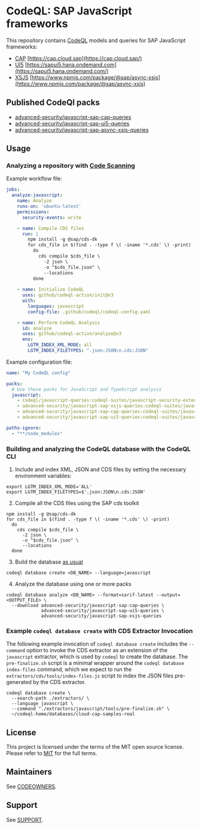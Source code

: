 # CodeQL: SAP JavaScript frameworks

This repository contains [CodeQL](https://codeql.github.com/) models and queries for SAP JavaScript frameworks:

- [CAP](javascript/frameworks/cap) [https://cap.cloud.sap](https://cap.cloud.sap/)
- [UI5](javascript/frameworks/ui5) [https://sapui5.hana.ondemand.com](https://sapui5.hana.ondemand.com/)
- [XSJS](./javascript/frameworks/xsjs/README.md) [https://www.npmjs.com/package/@sap/async-xsjs](https://www.npmjs.com/package/@sap/async-xsjs)

## Published CodeQl packs

- [advanced-security/javascript-sap-cap-queries](https://github.com/advanced-security/codeql-sap-js/pkgs/container/javascript-sap-cap-queries)
- [advanced-security/javascript-sap-ui5-queries](https://github.com/advanced-security/codeql-sap-js/pkgs/container/javascript-sap-ui5-queries)
- [advanced-security/javascript-sap-async-xsjs-queries](https://github.com/advanced-security/codeql-sap-js/pkgs/container/javascript-sap-async-xsjs-queries)

## Usage

### Analyzing a repository with [Code Scanning](https://docs.github.com/en/code-security/code-scanning/creating-an-advanced-setup-for-code-scanning/customizing-your-advanced-setup-for-code-scanning#using-query-packs)

Example workflow file:

```yaml
jobs:
  analyze-javascript:
    name: Analyze
    runs-on: 'ubuntu-latest'
    permissions:
      security-events: write

    - name: Compile CDS files
      run: |
        npm install -g @sap/cds-dk
        for cds_file in $(find . -type f \( -iname '*.cds' \) -print)
          do
            cds compile $cds_file \
              -2 json \
              -o "$cds_file.json" \
              --locations
          done
      
    - name: Initialize CodeQL
      uses: github/codeql-action/init@v3
      with:
        languages: javascript
        config-file: .github/codeql/codeql-config.yaml

    - name: Perform CodeQL Analysis
      id: analyze
      uses: github/codeql-action/analyze@v3
      env:
        LGTM_INDEX_XML_MODE: all
        LGTM_INDEX_FILETYPES: ".json:JSON\n.cds:JSON"
```

Example configuration file:

```yaml
name: "My CodeQL config"

packs:
  # Use these packs for JavaScript and TypeScript analysis
  javascript:
    - codeql/javascript-queries:codeql-suites/javascript-security-extended.qls
    - advanced-security/javascript-sap-xsjs-queries:codeql-suites/javascript-security-extended.qls
    - advanced-security/javascript-sap-cap-queries:codeql-suites/javascript-security-extended.qls
    - advanced-security/javascript-sap-ui5-queries:codeql-suites/javascript-security-extended.qls

paths-ignore:
  - "**/node_modules"
```

### Building and analyzing the CodeQL database with the CodeQL CLI

1. Include and index XML, JSON and CDS files by setting the necessary environment variables:

```shell
export LGTM_INDEX_XML_MODE='ALL'
export LGTM_INDEX_FILETYPES=$'.json:JSON\n.cds:JSON'
```

2. Compile all the CDS files using the SAP cds toolkit

```shell
npm install -g @sap/cds-dk
for cds_file in $(find . -type f \( -iname '*.cds' \) -print)
  do
    cds compile $cds_file \
      -2 json \
      -o "$cds_file.json" \
      --locations
  done
```

3. Build the database [as usual](https://docs.github.com/en/code-security/codeql-cli/codeql-cli-manual/database-create)

```shell
codeql database create <DB_NAME> --language=javascript
```

4. Analyze the database using one or more packs

```shell
codeql database analyze <DB_NAME> --format=sarif-latest --output=<OUTPUT_FILE> \
  --download advanced-security/javascript-sap-cap-queries \
             advanced-security/javascript-sap-ui5-queries \
             advanced-security/javascript-sap-xsjs-queries
```

### Example `codeql database create` with CDS Extractor Invocation

The following example invocation of `codeql database create` includes the `--command` option to invoke the CDS extractor as an extension of the `javascript` extractor, which is used by `codeql` to create the database. The `pre-finalize.sh` script is a minimal wrapper around the `codeql database index-files` command, which we expect to run the `extractors/cds/tools/index-files.js` script to index the JSON files pre-generated by the CDS extractor.

```shell
codeql database create \
  --search-path ./extractors/ \
  --language javascript \
  --command "./extractors/javascript/tools/pre-finalize.sh" \
  ~/codeql-home/databases/cloud-cap-samples-real
```

## License

This project is licensed under the terms of the MIT open source license. Please refer to [MIT](LICENSE.txt) for the full terms.

## Maintainers

See [CODEOWNERS](CODEOWNERS).

## Support

See [SUPPORT](SUPPORT.md).

